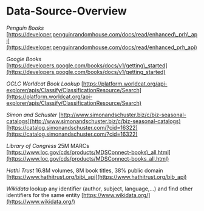 # Data-Source-Overview

_Penguin Books_ [https://developer.penguinrandomhouse.com/docs/read/enhanced\_prh\_api](https://developer.penguinrandomhouse.com/docs/read/enhanced_prh_api)

_Google Books_ [https://developers.google.com/books/docs/v1/getting\_started](https://developers.google.com/books/docs/v1/getting_started)

_OCLC Worldcat Book Lookup_ [https://platform.worldcat.org/api-explorer/apis/Classify/ClassificationResource/Search](https://platform.worldcat.org/api-explorer/apis/Classify/ClassificationResource/Search)

_Simon and Schuster_ [http://www.simonandschuster.biz/c/biz-seasonal-catalogs](http://www.simonandschuster.biz/c/biz-seasonal-catalogs) [https://catalog.simonandschuster.com/?cid=16322](https://catalog.simonandschuster.com/?cid=16322)

_Library of Congress_ 25M MARCs [https://www.loc.gov/cds/products/MDSConnect-books\_all.html](https://www.loc.gov/cds/products/MDSConnect-books_all.html)

_Hathi Trust_ 16.8M volumes, 8M book titles, 38% public domain [https://www.hathitrust.org/bib\_api](https://www.hathitrust.org/bib_api)

_Wikidata_ lookup any identifier \(author, subject, language,...\) and find other identifiers for the same entity [https://www.wikidata.org/](https://www.wikidata.org/)

